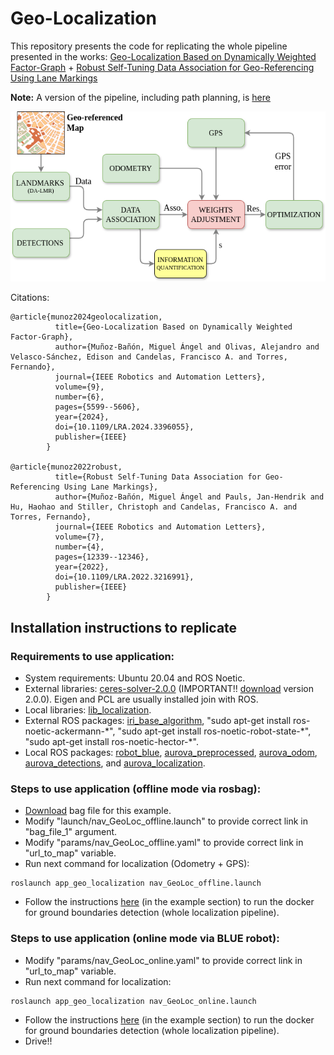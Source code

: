 # Geo-Localization
This repository presents the code for replicating the whole pipeline presented in the works: [Geo-Localization Based on Dynamically Weighted Factor-Graph](https://aurova-projects.github.io/geo-localization_weighted/) + [Robust Self-Tuning Data Association for Geo-Referencing Using Lane Markings](https://aurova-projects.github.io/geo-localization_self-tunning/)

**Note:** A version of the pipeline, including path planning, is [here](https://github.com/AUROVA-LAB/applications/tree/main/app_geo_navigation)


![pipeline](pipeline_weight.png)

Citations:
``` 
@article{munoz2024geolocalization,
          title={Geo-Localization Based on Dynamically Weighted Factor-Graph},
          author={Muñoz-Bañón, Miguel Ángel and Olivas, Alejandro and Velasco-Sánchez, Edison and Candelas, Francisco A. and Torres, Fernando},
          journal={IEEE Robotics and Automation Letters},
          volume={9},
          number={6},
          pages={5599--5606},
          year={2024},
          doi={10.1109/LRA.2024.3396055},
          publisher={IEEE}
        }

@article{munoz2022robust,
          title={Robust Self-Tuning Data Association for Geo-Referencing Using Lane Markings},
          author={Muñoz-Bañón, Miguel Ángel and Pauls, Jan-Hendrik and Hu, Haohao and Stiller, Christoph and Candelas, Francisco A. and Torres, Fernando},
          journal={IEEE Robotics and Automation Letters},
          volume={7},
          number={4},
          pages={12339--12346},
          year={2022},
          doi={10.1109/LRA.2022.3216991},
          publisher={IEEE}
        }
```

## Installation instructions to replicate

### Requirements to use application:

- System requirements: Ubuntu 20.04 and ROS Noetic.
- External libraries: [ceres-solver-2.0.0](http://ceres-solver.org/installation.html) (IMPORTANT!! [download](https://drive.google.com/file/d/1acZtn_jaHfj2BVgwaDnQH2Lz-7022F1-/view?usp=share_link) version 2.0.0). Eigen and PCL are usually installed join with ROS.
- Local libraries: [lib_localization](https://github.com/AUROVA-LAB/lib_localization).
- External ROS packages: [iri_base_algorithm](https://gitlab.iri.upc.edu/labrobotica/ros/iri_core/iri_base_algorithm), "sudo apt-get install ros-noetic-ackermann-\*", "sudo apt-get install ros-noetic-robot-state-\*", "sudo apt-get install ros-noetic-hector-\*".
- Local ROS packages: [robot_blue](https://github.com/AUROVA-LAB/robot_blue), [aurova_preprocessed](https://github.com/AUROVA-LAB/aurova_preprocessed), [aurova_odom](https://github.com/AUROVA-LAB/aurova_odom), [aurova_detections](https://github.com/AUROVA-LAB/aurova_detections), and [aurova_localization](https://github.com/AUROVA-LAB/aurova_localization).

### Steps to use application (offline mode via rosbag):

- [Download](https://drive.google.com/file/d/1oW7MLIJhvlNtgJsetXNRY-BQxufgPUoJ/view?usp=sharing) bag file for this example.
- Modify "launch/nav_GeoLoc_offline.launch" to provide correct link in "bag_file_1" argument.
- Modify "params/nav_GeoLoc_offline.yaml" to provide correct link in "url_to_map" variable.
- Run next command for localization (Odometry + GPS):

```shell
roslaunch app_geo_localization nav_GeoLoc_offline.launch
```
- Follow the instructions [here](https://github.com/AUROVA-LAB/aurova_detections/tree/main/yolinov2_ros) (in the example section) to run the docker for ground boundaries detection (whole localization pipeline).

### Steps to use application (online mode via BLUE robot):

- Modify "params/nav_GeoLoc_online.yaml" to provide correct link in "url_to_map" variable.
- Run next command for localization:

```shell
roslaunch app_geo_localization nav_GeoLoc_online.launch
```
- Follow the instructions [here](https://github.com/AUROVA-LAB/aurova_detections/tree/main/yolinov2_ros) (in the example section) to run the docker for ground boundaries detection (whole localization pipeline).
- Drive!!
